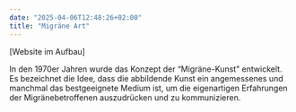 ```yaml
---
date: "2025-04-06T12:48:26+02:00"
title: "Migräne Art"
---
```


[Website im Aufbau]


In den 1970er Jahren wurde das Konzept der “Migräne-Kunst" entwickelt. Es bezeichnet die Idee, dass die abbildende Kunst ein angemessenes und manchmal das bestgeeignete Medium ist, um die
eigenartigen Erfahrungen der Migränebetroffenen auszudrücken und zu kommunizieren.
